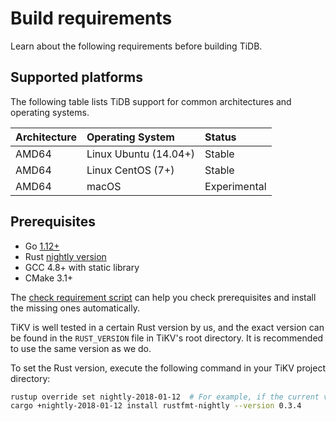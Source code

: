 # Build requirements

Learn about the following requirements before building TiDB.

## Supported platforms

The following table lists TiDB support for common architectures and operating systems. 

|Architecture|Operating System|Status|
|:------------|:----------------|:------|
|AMD64|Linux Ubuntu (14.04+)|Stable|
|AMD64|Linux CentOS (7+)|Stable|
|AMD64|macOS|Experimental|

## Prerequisites

+ Go [1.12+](https://golang.org/doc/install)
+ Rust [nightly version](https://www.rust-lang.org/downloads.html)
+ GCC 4.8+ with static library
+ CMake 3.1+

The [check requirement script](../scripts/check_requirement.sh) can help you check prerequisites and install the missing ones automatically.

TiKV is well tested in a certain Rust version by us, and the exact version can be found in the `RUST_VERSION` file in TiKV's root directory. It is recommended to use the same version as we do. 

To set the Rust version, execute the following command in your TiKV project directory:

```bash
rustup override set nightly-2018-01-12  # For example, if the current version is `nightly-2018-01-12`
cargo +nightly-2018-01-12 install rustfmt-nightly --version 0.3.4
```
